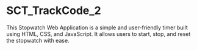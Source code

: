 # SCT_TrackCode_2
This Stopwatch Web Application is a simple and user-friendly timer built using HTML, CSS, and JavaScript. It allows users to start, stop, and reset the stopwatch with ease.
